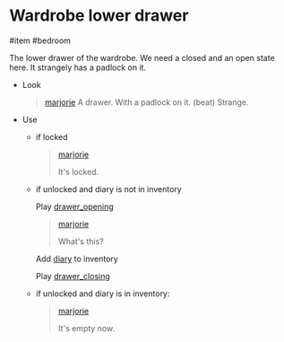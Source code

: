 # Wardrobe lower drawer

#item #bedroom

The lower drawer of the wardrobe. We need a closed and an open state here. It strangely has a padlock on it.

- Look
  > [marjorie](characters/marjorie.md)
  > A drawer. With a padlock on it. (beat) Strange.

- Use
  - if locked

    > [marjorie](characters/marjorie.md)
    >
    > It's locked.

  - if unlocked and diary is not in inventory

    Play [drawer_opening](../sfx/drawer_opening.md)

    > [marjorie](characters/marjorie.md)
    >
    > What's this?

    Add [diary](items/diary.md) to inventory

	Play [drawer_closing](../sfx/drawer_closing.md)

  - if unlocked and diary is in inventory:

    > [marjorie](characters/marjorie.md)
    >
    > It's empty now.
